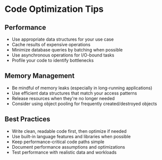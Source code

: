 # Code Optimization Tips

## Performance
- Use appropriate data structures for your use case
- Cache results of expensive operations
- Minimize database queries by batching when possible
- Use asynchronous operations for I/O-bound tasks
- Profile your code to identify bottlenecks

## Memory Management
- Be mindful of memory leaks (especially in long-running applications)
- Use efficient data structures that match your access patterns
- Release resources when they're no longer needed
- Consider using object pooling for frequently created/destroyed objects

## Best Practices
- Write clean, readable code first, then optimize if needed
- Use built-in language features and libraries when possible
- Keep performance-critical code paths simple
- Document performance assumptions and optimizations
- Test performance with realistic data and workloads
